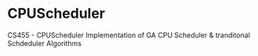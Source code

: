 # CPUScheduler
CS455 - CPUScheduler
Implementation of GA CPU Scheduler & tranditonal Schdeduler Algorithms
